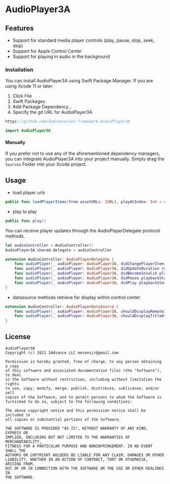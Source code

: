 # AudioPlayer3A

## Features
 
- Support for standard media player controls (play, pause, stop, seek, skip)
- Support for Apple Control Center 
- Support for playing in audio in the background

### Installation

You can install AudioPlayer3A using Swift Package Manager.
If you are using Xcode 11 or later:

1. Click File
2. Swift Packages
3. Add Package Dependency...
4. Specify the git URL for AudioPlayer3A.
```swift
https://github.com/3advance/ios-framework-AudioPlayer3A
```

```swift
import AudioPlayer3A
```

#### Manually

If you prefer not to use any of the aforementioned dependency managers, you can integrate AudioPlayer3A into your project manually. Simply drag the `Sources` Folder into your Xcode project.

## Usage

- load player urls
```swift
public func loadPlayerItems(from assetURLs: [URL], playAtIndex: Int = 0) throws
```

- play to play
```swift
public func play()
```
You can receive player updates through the AudioPlayerDelegate protocol methods.
```swift
let audioController = AudioController()
AudioPlayer3A.shared.delegate = audioController

extension AudioController: AudioPlayerDelegate {
    func audioPlayer(_ audioPlayer: AudioPlayer3A, didChangePlayerItem playerItem: AVPlayerItem, at index: Int) { ... }
    func audioPlayer(_ audioPlayer: AudioPlayer3A, didUpdateDuration currentTime: Int, totalDuration: Int) { ... }
    func audioPlayer(_ audioPlayer: AudioPlayer3A, didBecomeInvalid playbackState: AdvancePlaybackState) { ... }
    func audioPlayer(_ audioPlayer: AudioPlayer3A, didPause playbackState: AdvancePlaybackState) { ... }
    func audioPlayer(_ audioPlayer: AudioPlayer3A, didPlay playbackState: AdvancePlaybackState) { ... }
}
```

- datasource methods retrieve for display within control center
```swift
extension AudioController: AudioPlayerDataSource {
    func audioPlayer(_ audioPlayer: AudioPlayer3A, shouldDisplayRemoteImageAtIndex index: Int) -> UIImage? { ... }
    func audioPlayer(_ audioPlayer: AudioPlayer3A, shouldDisplayTitleAtIndex index: Int) -> String? { ... }
}
```

## License

```
AudioPlayer3A
Copyright (c) 2021 3Advance LLC mevansjr@gmail.com

Permission is hereby granted, free of charge, to any person obtaining a copy
of this software and associated documentation files (the "Software"), to deal
in the Software without restriction, including without limitation the rights
to use, copy, modify, merge, publish, distribute, sublicense, and/or sell
copies of the Software, and to permit persons to whom the Software is
furnished to do so, subject to the following conditions:

The above copyright notice and this permission notice shall be included in
all copies or substantial portions of the Software.

THE SOFTWARE IS PROVIDED "AS IS", WITHOUT WARRANTY OF ANY KIND, EXPRESS OR
IMPLIED, INCLUDING BUT NOT LIMITED TO THE WARRANTIES OF MERCHANTABILITY,
FITNESS FOR A PARTICULAR PURPOSE AND NONINFRINGEMENT. IN NO EVENT SHALL THE
AUTHORS OR COPYRIGHT HOLDERS BE LIABLE FOR ANY CLAIM, DAMAGES OR OTHER
LIABILITY, WHETHER IN AN ACTION OF CONTRACT, TORT OR OTHERWISE, ARISING FROM,
OUT OF OR IN CONNECTION WITH THE SOFTWARE OR THE USE OR OTHER DEALINGS IN
THE SOFTWARE.
```
